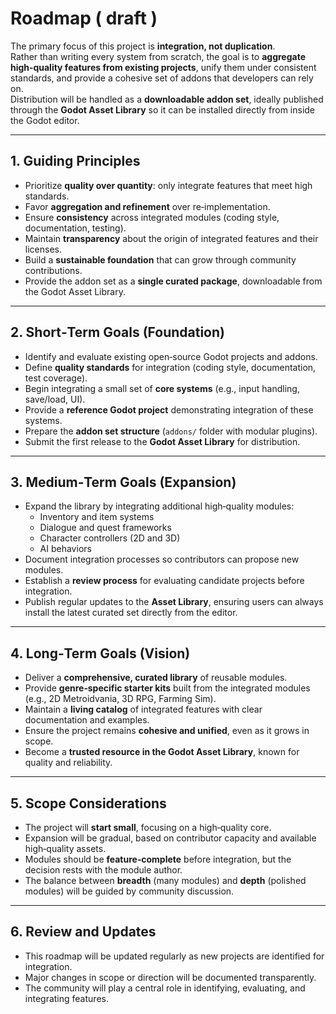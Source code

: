 # Roadmap ( draft )

The primary focus of this project is **integration, not duplication**.  
Rather than writing every system from scratch, the goal is to **aggregate high‑quality features from existing projects**, unify them under consistent standards, and provide a cohesive set of addons that developers can rely on.  
Distribution will be handled as a **downloadable addon set**, ideally published through the **Godot Asset Library** so it can be installed directly from inside the Godot editor.

---

## 1. Guiding Principles
- Prioritize **quality over quantity**: only integrate features that meet high standards.  
- Favor **aggregation and refinement** over re‑implementation.  
- Ensure **consistency** across integrated modules (coding style, documentation, testing).  
- Maintain **transparency** about the origin of integrated features and their licenses.  
- Build a **sustainable foundation** that can grow through community contributions.  
- Provide the addon set as a **single curated package**, downloadable from the Godot Asset Library.

---

## 2. Short‑Term Goals (Foundation)
- Identify and evaluate existing open‑source Godot projects and addons.  
- Define **quality standards** for integration (coding style, documentation, test coverage).  
- Begin integrating a small set of **core systems** (e.g., input handling, save/load, UI).  
- Provide a **reference Godot project** demonstrating integration of these systems.  
- Prepare the **addon set structure** (`addons/` folder with modular plugins).  
- Submit the first release to the **Godot Asset Library** for distribution.

---

## 3. Medium‑Term Goals (Expansion)
- Expand the library by integrating additional high‑quality modules:
  - Inventory and item systems  
  - Dialogue and quest frameworks  
  - Character controllers (2D and 3D)  
  - AI behaviors  
- Document integration processes so contributors can propose new modules.  
- Establish a **review process** for evaluating candidate projects before integration.  
- Publish regular updates to the **Asset Library**, ensuring users can always install the latest curated set directly from the editor.

---

## 4. Long‑Term Goals (Vision)
- Deliver a **comprehensive, curated library** of reusable modules.  
- Provide **genre‑specific starter kits** built from the integrated modules (e.g., 2D Metroidvania, 3D RPG, Farming Sim).  
- Maintain a **living catalog** of integrated features with clear documentation and examples.  
- Ensure the project remains **cohesive and unified**, even as it grows in scope.  
- Become a **trusted resource in the Godot Asset Library**, known for quality and reliability.  

---

## 5. Scope Considerations
- The project will **start small**, focusing on a high‑quality core.  
- Expansion will be gradual, based on contributor capacity and available high‑quality assets.  
- Modules should be **feature‑complete** before integration, but the decision rests with the module author.  
- The balance between **breadth** (many modules) and **depth** (polished modules) will be guided by community discussion.  

---

## 6. Review and Updates
- This roadmap will be updated regularly as new projects are identified for integration.  
- Major changes in scope or direction will be documented transparently.  
- The community will play a central role in identifying, evaluating, and integrating features.

